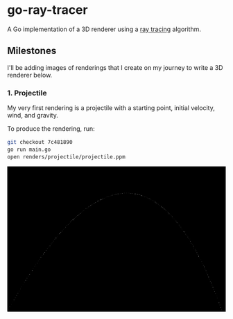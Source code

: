 # go-ray-tracer

A Go implementation of a 3D renderer using a 
[ray tracing](https://en.wikipedia.org/wiki/Ray_tracing_(graphics)#Algorithm_overview) algorithm.

## Milestones

I'll be adding images of renderings that I create on my journey to write a 3D renderer below.

### 1. Projectile

My very first rendering is a projectile with a starting point, initial velocity, wind, and gravity.

To produce the rendering, run:
```bash
git checkout 7c481890
go run main.go
open renders/projectile/projectile.ppm
```

![Projectile Rendering](renders/projectile/projectile.png)
